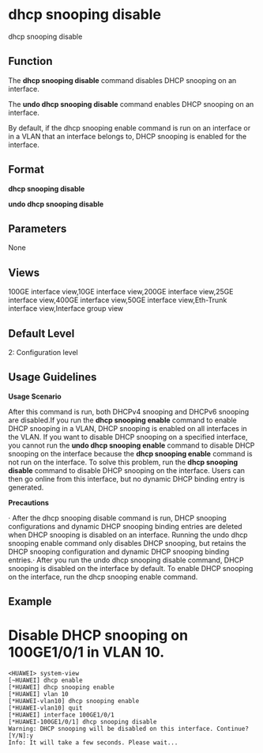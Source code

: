 dhcp snooping disable
=====================

dhcp snooping disable

Function
--------



The **dhcp snooping disable** command disables DHCP snooping on an interface.

The **undo dhcp snooping disable** command enables DHCP snooping on an interface.



By default, if the dhcp snooping enable command is run on an interface or in a VLAN that an interface belongs to, DHCP snooping is enabled for the interface.


Format
------

**dhcp snooping disable**

**undo dhcp snooping disable**


Parameters
----------

None

Views
-----

100GE interface view,10GE interface view,200GE interface view,25GE interface view,400GE interface view,50GE interface view,Eth-Trunk interface view,Interface group view


Default Level
-------------

2: Configuration level


Usage Guidelines
----------------

**Usage Scenario**

After this command is run, both DHCPv4 snooping and DHCPv6 snooping are disabled.If you run the **dhcp snooping enable** command to enable DHCP snooping in a VLAN, DHCP snooping is enabled on all interfaces in the VLAN. If you want to disable DHCP snooping on a specified interface, you cannot run the **undo dhcp snooping enable** command to disable DHCP snooping on the interface because the **dhcp snooping enable** command is not run on the interface. To solve this problem, run the **dhcp snooping disable** command to disable DHCP snooping on the interface. Users can then go online from this interface, but no dynamic DHCP binding entry is generated.

**Precautions**

· After the dhcp snooping disable command is run, DHCP snooping configurations and dynamic DHCP snooping binding entries are deleted when DHCP snooping is disabled on an interface. Running the undo dhcp snooping enable command only disables DHCP snooping, but retains the DHCP snooping configuration and dynamic DHCP snooping binding entries.· After you run the undo dhcp snooping disable command, DHCP snooping is disabled on the interface by default. To enable DHCP snooping on the interface, run the dhcp snooping enable command.


Example
-------

# Disable DHCP snooping on 100GE1/0/1 in VLAN 10.
```
<HUAWEI> system-view
[~HUAWEI] dhcp enable
[*HUAWEI] dhcp snooping enable
[*HUAWEI] vlan 10
[*HUAWEI-vlan10] dhcp snooping enable
[*HUAWEI-vlan10] quit
[*HUAWEI] interface 100GE1/0/1
[*HUAWEI-100GE1/0/1] dhcp snooping disable
Warning: DHCP snooping will be disabled on this interface. Continue? [Y/N]:y
Info: It will take a few seconds. Please wait...

```